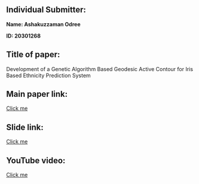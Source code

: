 ## Individual Submitter:

**Name: Ashakuzzaman Odree** 

**ID: 20301268**


## Title of paper:
Development of a Genetic Algorithm Based Geodesic Active Contour for Iris Based Ethnicity Prediction System   

## Main paper link: 
<a href="http://eprint.subtopublish.com/id/eprint/3030/"> Click me</a>

## Slide link: 
<a href="https://www.canva.com/design/DAFyk_ixzS8/BgN-M-JHvC3vjUWLEFCS_w/view?utm_content=DAFyk_ixzS8&utm_campaign=designshare&utm_medium=link&utm_source=editor">Click me</a>

## YouTube video: 

<a href="https://youtu.be/5TIQC00RS6k">Click me</a>




